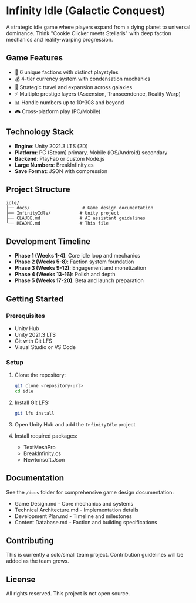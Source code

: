 # Infinity Idle (Galactic Conquest)

A strategic idle game where players expand from a dying planet to universal dominance. Think "Cookie Clicker meets Stellaris" with deep faction mechanics and reality-warping progression.

## Game Features

- 🌌 6 unique factions with distinct playstyles
- 💰 4-tier currency system with condensation mechanics
- 🚀 Strategic travel and expansion across galaxies
- ⚡ Multiple prestige layers (Ascension, Transcendence, Reality Warp)
- 📊 Handle numbers up to 10^308 and beyond
- 🎮 Cross-platform play (PC/Mobile)

## Technology Stack

- **Engine**: Unity 2021.3 LTS (2D)
- **Platform**: PC (Steam) primary, Mobile (iOS/Android) secondary
- **Backend**: PlayFab or custom Node.js
- **Large Numbers**: BreakInfinity.cs
- **Save Format**: JSON with compression

## Project Structure

```
idle/
├── docs/                    # Game design documentation
├── InfinityIdle/           # Unity project
├── CLAUDE.md               # AI assistant guidelines
└── README.md               # This file
```

## Development Timeline

- **Phase 1 (Weeks 1-4)**: Core idle loop and mechanics
- **Phase 2 (Weeks 5-8)**: Faction system foundation
- **Phase 3 (Weeks 9-12)**: Engagement and monetization
- **Phase 4 (Weeks 13-16)**: Polish and depth
- **Phase 5 (Weeks 17-20)**: Beta and launch preparation

## Getting Started

### Prerequisites

- Unity Hub
- Unity 2021.3 LTS
- Git with Git LFS
- Visual Studio or VS Code

### Setup

1. Clone the repository:
   ```bash
   git clone <repository-url>
   cd idle
   ```

2. Install Git LFS:
   ```bash
   git lfs install
   ```

3. Open Unity Hub and add the `InfinityIdle` project

4. Install required packages:
   - TextMeshPro
   - BreakInfinity.cs
   - Newtonsoft.Json

## Documentation

See the `/docs` folder for comprehensive game design documentation:
- Game Design.md - Core mechanics and systems
- Technical Architecture.md - Implementation details
- Development Plan.md - Timeline and milestones
- Content Database.md - Faction and building specifications

## Contributing

This is currently a solo/small team project. Contribution guidelines will be added as the team grows.

## License

All rights reserved. This project is not open source.